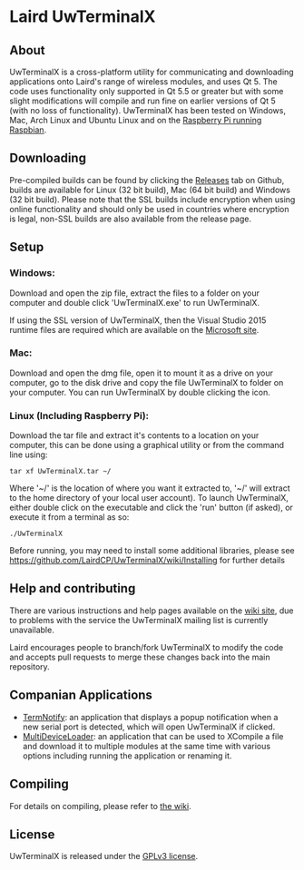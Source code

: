 # Laird UwTerminalX

## About

UwTerminalX is a cross-platform utility for communicating and downloading applications onto Laird's range of wireless modules, and uses Qt 5. The code uses functionality only supported in Qt 5.5 or greater but with some slight modifications will compile and run fine on earlier versions of Qt 5 (with no loss of functionality). UwTerminalX has been tested on Windows, Mac, Arch Linux and Ubuntu Linux and on the [Raspberry Pi running Raspbian](http://uwterminalx.no-ip.org/Github/rpi.png).

## Downloading

Pre-compiled builds can be found by clicking the [Releases](https://github.com/LairdCP/UwTerminalX/releases) tab on Github, builds are available for Linux (32 bit build), Mac (64 bit build) and Windows (32 bit build). Please note that the SSL builds include encryption when using online functionality and should only be used in countries where encryption is legal, non-SSL builds are also available from the release page.

## Setup

### Windows:

Download and open the zip file, extract the files to a folder on your computer and double click 'UwTerminalX.exe' to run UwTerminalX.

If using the SSL version of UwTerminalX, then the Visual Studio 2015 runtime files are required which are available on the [Microsoft site](https://www.microsoft.com/en-gb/download/details.aspx?id=48145).

### Mac:

Download and open the dmg file, open it to mount it as a drive on your computer, go to the disk drive and copy the file UwTerminalX to folder on your computer. You can run UwTerminalX by double clicking the icon.

### Linux (Including Raspberry Pi):

Download the tar file and extract it's contents to a location on your computer, this can be done using a graphical utility or from the command line using:

	tar xf UwTerminalX.tar ~/

Where '\~/' is the location of where you want it extracted to, '\~/' will extract to the home directory of your local user account). To launch UwTerminalX, either double click on the executable and click the 'run' button (if asked), or execute it from a terminal as so:

	./UwTerminalX

Before running, you may need to install some additional libraries, please see https://github.com/LairdCP/UwTerminalX/wiki/Installing for further details

## Help and contributing

There are various instructions and help pages available on the [wiki site](https://github.com/LairdCP/UwTerminalX/wiki/), due to problems with the service the UwTerminalX mailing list is currently unavailable.

Laird encourages people to branch/fork UwTerminalX to modify the code and accepts pull requests to merge these changes back into the main repository.

## Companian Applications

 * [TermNotify](https://github.com/LairdCP/TermNotify): an application that displays a popup notification when a new serial port is detected, which will open UwTerminalX if clicked.
 * [MultiDeviceLoader](https://github.com/LairdCP/MultiDeviceLoader): an application that can be used to XCompile a file and download it to multiple modules at the same time with various options including running the application or renaming it.

## Compiling

For details on compiling, please refer to [the wiki](https://github.com/LairdCP/UwTerminalX/wiki/Compiling).

## License

UwTerminalX is released under the [GPLv3 license](https://github.com/LairdCP/UwTerminalX/blob/master/LICENSE).